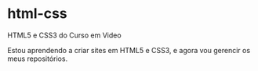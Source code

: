 # html-css
 HTML5 e CSS3 do Curso em Video

 Estou aprendendo a criar sites em HTML5 e CSS3, e agora vou gerencir os meus repositórios.

